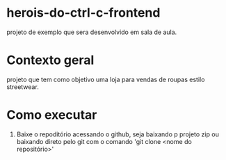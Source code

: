 # herois-do-ctrl-c-frontend
projeto de exemplo que sera desenvolvido em sala de aula.

# Contexto geral
 projeto que tem como objetivo uma loja para vendas de roupas estilo streetwear. 

# Como executar
1. Baixe o repoditório acessando o github, seja baixando p projeto zip ou baixando direto pelo git com o comando 'git clone <nome do repositório>'